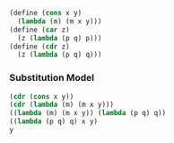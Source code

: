 ```scm
(define (cons x y)
  (lambda (m) (m x y)))
(define (car z)
  (z (lambda (p q) p)))
(define (cdr z)
  (z (lambda (p q) q)))
```

### Substitution Model

```scm
(cdr (cons x y))
(cdr (lambda (m) (m x y)))
((lambda (m) (m x y)) (lambda (p q) q))
((lambda (p q) q) x y)
y
```